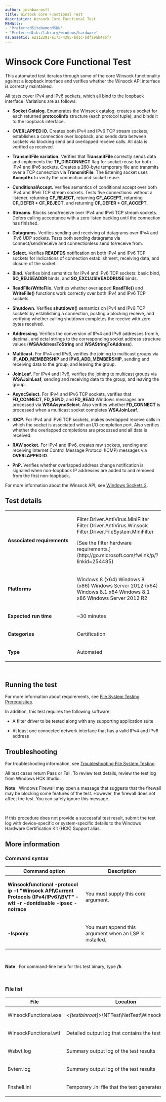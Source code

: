 ```yaml
---
author: joshbax-msft
title: Winsock Core Functional Test
description: Winsock Core Functional Test
MSHAttr:
- 'PreferredSiteName:MSDN'
- 'PreferredLib:/library/windows/hardware'
ms.assetid: e2112291-e173-4395-bd1c-bdfa9ab4abf7
---
```


# Winsock Core Functional Test


This automated test iterates through some of the core Winsock functionality against a loopback interface and verifies whether the Winsock API interface is correctly maintained.

All tests cover IPv4 and IPv6 sockets, which all bind to the loopback interface. Variations are as follows:

-   **Socket Catalog.** Enumerates the Winsock catalog, creates a socket for each returned **protocolinfo** structure (each protocol tuple), and binds it to the loopback interface.

-   **OVERLAPPED IO.** Creates both IPv4 and IPv6 TCP stream sockets, establishes a connection over loopback, and sends data between sockets via blocking send and overlapped receive calls. All data is verified as received.

-   **TransmitFile variation.** Verifies that **TransmitFile** correctly sends data and implements the **TF\_DISCONNECT** flag for socket reuse for both IPv4 and IPv6 sockets. Creates a 260-byte temporary file and transmits over a TCP connection via **TransmitFile**. The listening socket uses **AcceptEx** to verify the connection and socket reuse.

-   **ConditionalAccept.** Verifies semantics of conditional accept over both IPv4 and IPv6 TCP stream sockets. Tests five connections: without a listener, returning **CF\_REJECT**, returning **CF\_ACCEPT**, returning **CF\_DEFER + CF\_REJECT**, and returning **CF\_DEFER + CF\_ACCEPT**.

-   **Streams.** Blocks send/receive over IPv4 and IPv6 TCP stream sockets. Defers calling acceptance with a zero listen backlog until the connection has finished.

-   **Datagrams.** Verifies sending and receiving of datagrams over IPv4 and IPv6 UDP sockets. Tests both sending datagrams via connect/send/receive and connectionless send to/receive from.

-   **Select.** Verifies **READFDS** notification on both IPv4 and IPv6 TCP sockets for indications of connection establishment, receiving data, and closure of the socket.

-   **Bind.** Verifies bind semantics for IPv4 and IPv6 TCP sockets: basic bind, **SO\_REUSEADDR** binds, and **SO\_EXCLUSIVEADDRUSE** binds.

-   **ReadFile/WriteFile.** Verifies whether overlapped **ReadFile()** and **WriteFile()** functions work correctly over both IPv4 and IPv6 TCP sockets.

-   **Shutdown.** Verifies **shutdown()** semantics on IPv4 and IPv6 TCP sockets by establishing a connection, posting a blocking receive, and verifying whether calling shutdown completes the receive with zero bytes received.

-   **Addressing.** Verifies the conversion of IPv4 and IPv6 addresses from h, decimal, and octal strings to the corresponding socket address structure values (**WSAAddressToString** and **WSAStringToAddress**).

-   **Multicast.** For IPv4 and IPv6, verifies the joining to multicast groups via **IP\_ADD\_MEMBERSHIP** and **IPV6\_ADD\_MEMBERSHIP**, sending and receiving data to the group, and leaving the group.

-   **JoinLeaf.** For IPv4 and IPv6, verifies the joining to multicast groups via **WSAJoinLeaf**, sending and receiving data to the group, and leaving the group.

-   **AsyncSelect.** For IPv4 and IPv6 TCP sockets, verifies that **FD\_CONNECT**, **FD\_SEND**, and **FD\_READ** Windows messages are processed via **WSAAsyncSelect**. Also verifies whether **FD\_CONNECT** is processed when a multicast socket completes **WSAJoinLeaf**.

-   **IOCP.** For IPv4 and IPv6 TCP sockets, makes overlapped receive calls in which the socket is associated with an I/O completion port. Also verifies whether the overlapped completions are processed and all data is received.

-   **RAW socket.** For IPv4 and IPv6, creates raw sockets, sending and receiving Internet Control Message Protocol (ICMP) messages via **OVERLAPPED IO**.

-   **PnP.** Verifies whether overlapped address change notification is signaled when non-loopback IP addresses are added to and removed from the first non-loopback.

For more information about the Winsock API, see [Windows Sockets 2](http://go.microsoft.com/fwlink/?LinkId=236050).

## Test details


<table>
<colgroup>
<col width="50%" />
<col width="50%" />
</colgroup>
<tbody>
<tr class="odd">
<td><p><strong>Associated requirements</strong></p></td>
<td><p>Filter.Driver.AntiVirus.MiniFilter Filter.Driver.AntiVirus.Winsock Filter.Driver.FileSystem.MiniFilter</p>
<p>[See the filter hardware requirements.](http://go.microsoft.com/fwlink/p/?linkid=254485)</p></td>
</tr>
<tr class="even">
<td><p><strong>Platforms</strong></p></td>
<td><p>Windows 8 (x64) Windows 8 (x86) Windows Server 2012 (x64) Windows 8.1 x64 Windows 8.1 x86 Windows Server 2012 R2</p></td>
</tr>
<tr class="odd">
<td><p><strong>Expected run time</strong></p></td>
<td><p>~30 minutes</p></td>
</tr>
<tr class="even">
<td><p><strong>Categories</strong></p></td>
<td><p>Certification</p></td>
</tr>
<tr class="odd">
<td><p><strong>Type</strong></p></td>
<td><p>Automated</p></td>
</tr>
</tbody>
</table>

 

## Running the test


For more information about requirements, see [File System Testing Prerequisites](file-system-testing-prerequisites.md).

In addition, this test requires the following software:

-   A filter driver to be tested along with any supporting application suite

-   At least one connected network interface that has a valid IPv4 and IPv6 address

## Troubleshooting


For troubleshooting information, see [Troubleshooting File System Testing](troubleshooting-file-system-testing.md).

All test cases return Pass or Fail. To review test details, review the test log from Windows HCK Studio.

**Note**  
Windows Firewall may open a message that suggests that the firewall may be blocking some features of the test. However, the firewall does not affect the test. You can safely ignore this message.

 

If this procedure does not provide a successful test result, submit the test log with device-specific or system-specific details to the Windows Hardware Certification Kit (HCK) Support alias.

## More information


### Command syntax

<table>
<colgroup>
<col width="50%" />
<col width="50%" />
</colgroup>
<thead>
<tr class="header">
<th>Command option</th>
<th>Description</th>
</tr>
</thead>
<tbody>
<tr class="odd">
<td><p><strong>Winsockfunctional -protocol ip -t &quot;Winsock API\Current Protocols (IPv4/IPv6)\BVT&quot; -wtt -r -dontdisable -ipsec -notrace</strong></p></td>
<td><p>You must supply this core argument.</p></td>
</tr>
<tr class="even">
<td><p><strong>-lsponly</strong></p></td>
<td><p>You must append this argument when an LSP is installed.</p></td>
</tr>
</tbody>
</table>

 

**Note**  
For command-line help for this test binary, type **/h**.

 

### File list

<table>
<colgroup>
<col width="50%" />
<col width="50%" />
</colgroup>
<thead>
<tr class="header">
<th>File</th>
<th>Location</th>
</tr>
</thead>
<tbody>
<tr class="odd">
<td><p>WinsockFunctional.exe</p></td>
<td><p><em>&lt;[testbinroot]&gt;</em>\NTTest\NetTest\Winsock\common\</p></td>
</tr>
<tr class="even">
<td><p>WinsockFunctional.wtl</p></td>
<td><p>Detailed output log that contains the test results</p></td>
</tr>
<tr class="odd">
<td><p>Wsbvt.log</p></td>
<td><p>Summary output log of the test results</p></td>
</tr>
<tr class="even">
<td><p>Bvterr.log</p></td>
<td><p>Summary output log of the test results</p></td>
</tr>
<tr class="odd">
<td><p>Fnshell.ini</p></td>
<td><p>Temporary .ini file that the test generates and uses</p></td>
</tr>
</tbody>
</table>

 

 

 






